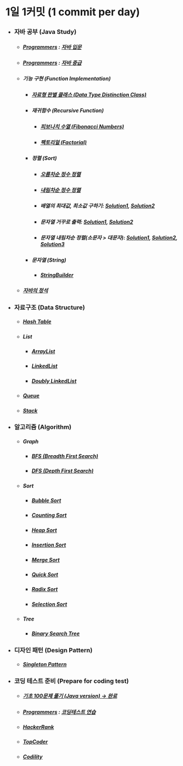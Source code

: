# 1일 1커밋 (1 commit per day)
<ul>
<li><h3> 자바 공부 (Java Study)</h3>
<ul>
<li><h5><a href ="https://programmers.co.kr/">Programmers</a> : <a href="https://github.com/jysaa5/VioletCheese_Study/tree/master/Programmers_Java_Beginning/src">자바 입문</a></h5></li>
<li> <h5><a href ="https://programmers.co.kr/">Programmers</a> : <a href="https://github.com/jysaa5/VioletCheese_Study/tree/master/Programmers_Java_Intermediate/src">자바 중급</h5></a></li>
<li><h5>기능 구현 (Function Implementation)</h5>
<ul>
<li><h5> <a href="https://github.com/jysaa5/VioletCheese_Study_Java/tree/master/FunctionLibrary/src/imp/data/type">자료형 판별 클래스 (Data Type Distinction Class)</a></h5></li>
<li><h5>재귀함수 (Recursive Function)</h5>
<ul>
<li><h5><a href ="https://github.com/jysaa5/VioletCheese_Study_Java/blob/master/FunctionLibrary/src/imp/recursive/function/Ex_01_Fibonacci.java">피보나치 수열 (Fibonacci Numbers)</a></h5></li>
<li><h5><a href ="https://github.com/jysaa5/VioletCheese_Study_Java/blob/master/FunctionLibrary/src/imp/recursive/function/Ex_02_Factorial.java">팩토리얼 (Factorial)</a></h5></li>
</ul>
</li>
<li><h5>정렬 (Sort)</h5>
<ul>
<li><h5><a href="https://github.com/jysaa5/VioletCheese_Study_Java/blob/master/FunctionLibrary/src/imp/sort/Ex_Integer_SortAsc_01.java">오름차순 정수 정렬</a></h5></li>
<li><h5><a href ="https://github.com/jysaa5/VioletCheese_Study_Java/blob/master/FunctionLibrary/src/imp/sort/Ex_Integer_SortDes_02.java">내림차순 정수 정렬</a></h5></li>
<li><h5>배열의 최대값, 최소값 구하기: <a href ="https://github.com/jysaa5/VioletCheese_Study_Java/blob/master/FunctionLibrary/src/imp/sort/Ex_Max_Min_01.java">Solution1</a>, <a href ="https://github.com/jysaa5/VioletCheese_Study_Java/blob/master/FunctionLibrary/src/imp/sort/Ex_Max_Min_02.java">Solution2</a></h5> </li>
<li><h5>문자열 거꾸로 출력: <a href="https://github.com/jysaa5/VioletCheese_Study_Java/blob/master/FunctionLibrary/src/imp/sort/Ex_String_Reverse_01.java">Solution1</a>, <a href="https://github.com/jysaa5/VioletCheese_Study_Java/blob/master/FunctionLibrary/src/imp/sort/Ex_String_Reverse_02.java">Solution2</a></h5></li>
<li><h5>문자열 내림차순 정렬(소문자 > 대문자): <a href="https://github.com/jysaa5/VioletCheese_Study_Java/blob/master/FunctionLibrary/src/imp/sort/Ex_String_SortDes_01.java">Solution1</a>, <a href="https://github.com/jysaa5/VioletCheese_Study_Java/blob/master/FunctionLibrary/src/imp/sort/Ex_String_SortDes_02.java">Solution2</a>, <a href="https://github.com/jysaa5/VioletCheese_Study_Java/blob/master/FunctionLibrary/src/imp/sort/Ex_String_SortDes_03.java">Solution3</a></h5></li>
</ul>
<li><h5>문자열 (String)</h5>
<ul>
<li><h5><a href="https://github.com/jysaa5/VioletCheese_Study_Java/tree/master/FunctionLibrary/src/imp/stringbuilder">StringBuilder</a></h5>
</li>
</ul>
</li>
</li>
</ul>
</li>
<li><h5><a href="https://github.com/jysaa5/Violet_Study_Java/tree/master/Java_Standard_Procedure/src">자바의 정석</a></h5></li>
</ul> 
</li>
<li><h3>자료구조 (Data Structure)</h3> 
<ul>
<li><h5><a href="https://github.com/jysaa5/VioletCheese_Study_Java/tree/master/DataStructure/src/imp/table/hash/table">Hash Table</a></h5></li>
<li><h5>List</h5>
<ul>
<li><h5><a href="https://github.com/jysaa5/VioletCheese_Study_Java/tree/master/DataStructure/src/imp/list/array">ArrayList</a></h5></li>
<li><h5><a href="https://github.com/jysaa5/VioletCheese_Study_Java/tree/master/DataStructure/src/imp/list/linked/list">LinkedList</a></h5></li>
<li><h5><a href="https://github.com/jysaa5/VioletCheese_Study_Java/tree/master/DataStructure/src/imp/list/doubly/linked/list">Doubly LinkedList</a></h5></li>
</ul>
</li>
<li><h5><a href="https://github.com/jysaa5/VioletCheese_Study_Java/tree/master/DataStructure/src/imp/queue">Queue</a></h5></li>
<li><h5><a href="https://github.com/jysaa5/VioletCheese_Study_Java/tree/master/DataStructure/src/imp/stack">Stack</a></h5></li>
</ul>
</li><li><h3>알고리즘 (Algorithm)</h3>
<ul> 
<li><h5>Graph</h5>
<ul>
<li><h5><a href="https://github.com/jysaa5/VioletCheese_Study_Java/tree/master/Algorithm/src/graph/bfs">BFS (Breadth First Search)</a></h5></li>
<li><h5><a href="https://github.com/jysaa5/VioletCheese_Study_Java/tree/master/Algorithm/src/graph/dfs">DFS (Depth First Search)</a></h5></li>
</ul>
</li>
<li><h5>Sort</h5>
<ul>
<li><h5><a href="https://github.com/jysaa5/VioletCheese_Study_Java/tree/master/Algorithm/src/sort/bubbleSort">Bubble Sort</a></h5></li>
<li><h5><a href="https://github.com/jysaa5/VioletCheese_Study_Java/tree/master/Algorithm/src/sort/countingSort">Counting Sort</a></h5></li>
<li><h5><a href="https://github.com/jysaa5/VioletCheese_Study_Java/tree/master/Algorithm/src/sort/heapSort">Heap Sort</a></h5></li> 
<li><h5><a href="https://github.com/jysaa5/VioletCheese_Study_Java/tree/master/Algorithm/src/sort/insertionSort">Insertion Sort</a></h5></li>
<li><h5><a href="https://github.com/jysaa5/VioletCheese_Study_Java/tree/master/Algorithm/src/sort/mergeSort">Merge Sort</a></h5></li>
<li><h5><a href="https://github.com/jysaa5/VioletCheese_Study_Java/tree/master/Algorithm/src/sort/quickSort">Quick Sort</a></h5></li>
<li><h5><a href="https://github.com/jysaa5/VioletCheese_Study_Java/tree/master/Algorithm/src/sort/radixSort">Radix Sort</a></h5></li>
<li><h5><a href="https://github.com/jysaa5/VioletCheese_Study_Java/tree/master/Algorithm/src/sort/selectionSort">Selection Sort</a></h5></li>
</ul>
</li>
<li><h5>Tree</h5>
<ul>
<li><h5><a href="https://github.com/jysaa5/VioletCheese_Study_Java/tree/master/Algorithm/src/tree/binarySearchTree">Binary Search Tree</a></h5></li>
</ul>
</li>
</ul>
</li>
<li><h3>디자인 패턴 (Design Pattern)</h3> 
<ul>
<li><h5><a href="https://github.com/jysaa5/VioletCheese_Study_Java/tree/master/DesignPattern/src/singleton/pattern">Singleton Pattern</a></h5></li>
</ul>
</li>
<li><h3>코딩 테스트 준비 (Prepare for coding test)</h3>
<ul>
<li><h5><a href ="https://github.com/jysaa5/VioletCheese_Study_Java/tree/master/CodeUp_basics100/src/violetCheese">기초 100문제 풀기 (Java version) → 완료</a></h5></li>
<li><h5> <a href ="https://programmers.co.kr/">Programmers</a> : <a href="https://github.com/jysaa5/VioletCheese_Study_Java/tree/master/Programmers_Ex/src">코딩테스트 연습</a></h5></li>
<li><h5><a href="https://github.com/jysaa5/VioletCheese_Study_Java/tree/master/HackerRank">HackerRank</a></h5></li>
<li><h5><a href="https://github.com/jysaa5/VioletCheese_Study_Java/tree/master/TopCoder">TopCoder</a></h5></li>
<li><h5><a href="https://github.com/jysaa5/VioletCheese_Study_Java/tree/master/Codility_Ex">Codility</a></h5></li>
</ul>
</li>
</ul>
